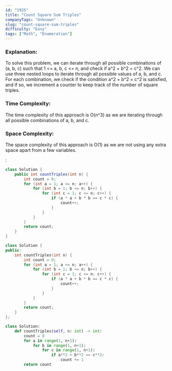 ```yaml
---
id: "1925"
title: "Count Square Sum Triples"
companyTags: "Unknown"
slug: "count-square-sum-triples"
difficulty: "Easy"
tags: ["Math", "Enumeration"]
---
```


### Explanation:
To solve this problem, we can iterate through all possible combinations of (a, b, c) such that 1 <= a, b, c <= n, and check if a^2 + b^2 = c^2. We can use three nested loops to iterate through all possible values of a, b, and c. For each combination, we check if the condition a^2 + b^2 = c^2 is satisfied, and if so, we increment a counter to keep track of the number of square triples.

### Time Complexity:
The time complexity of this approach is O(n^3) as we are iterating through all possible combinations of a, b, and c.

### Space Complexity:
The space complexity of this approach is O(1) as we are not using any extra space apart from a few variables.

:

```java
class Solution {
    public int countTriples(int n) {
        int count = 0;
        for (int a = 1; a <= n; a++) {
            for (int b = 1; b <= n; b++) {
                for (int c = 1; c <= n; c++) {
                    if (a * a + b * b == c * c) {
                        count++;
                    }
                }
            }
        }
        return count;
    }
}
```

```cpp
class Solution {
public:
    int countTriples(int n) {
        int count = 0;
        for (int a = 1; a <= n; a++) {
            for (int b = 1; b <= n; b++) {
                for (int c = 1; c <= n; c++) {
                    if (a * a + b * b == c * c) {
                        count++;
                    }
                }
            }
        }
        return count;
    }
};
```

```python
class Solution:
    def countTriples(self, n: int) -> int:
        count = 0
        for a in range(1, n+1):
            for b in range(1, n+1):
                for c in range(1, n+1):
                    if a**2 + b**2 == c**2:
                        count += 1
        return count
```